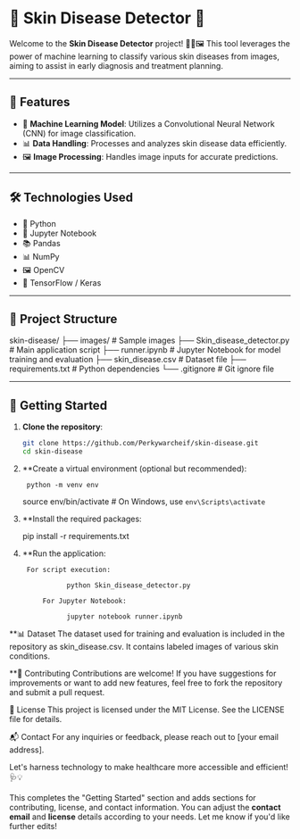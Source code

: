 # 🧴 Skin Disease Detector 🧬

Welcome to the **Skin Disease Detector** project! 🧑‍⚕️🖼️ This tool leverages the power of machine learning to classify various skin diseases from images, aiming to assist in early diagnosis and treatment planning.

---

## 🚀 Features

- 🧠 **Machine Learning Model**: Utilizes a Convolutional Neural Network (CNN) for image classification.
- 📊 **Data Handling**: Processes and analyzes skin disease data efficiently.
- 🖼️ **Image Processing**: Handles image inputs for accurate predictions.

---

## 🛠️ Technologies Used

- 🐍 Python
- 📓 Jupyter Notebook
- 📚 Pandas
- 📊 NumPy
- 🖼️ OpenCV
- 🧠 TensorFlow / Keras

---

## 📁 Project Structure

skin-disease/
├── images/ # Sample images
├── Skin_disease_detector.py # Main application script
├── runner.ipynb # Jupyter Notebook for model training and evaluation
├── skin_disease.csv # Dataset file
├── requirements.txt # Python dependencies
└── .gitignore # Git ignore file

---

## 🧪 Getting Started

1. **Clone the repository**:

   ```bash
   git clone https://github.com/Perkywarcheif/skin-disease.git
   cd skin-disease

2. **Create a virtual environment (optional but recommended):

		python -m venv env
    source env/bin/activate  # On Windows, use `env\Scripts\activate`

3.  **Install the required packages:
     
    pip install -r requirements.txt

4.  **Run the application:

         For script execution:

		           python Skin_disease_detector.py

		     For Jupyter Notebook:

		           jupyter notebook runner.ipynb

 **📊 Dataset
       The dataset used for training and evaluation is included in the repository as skin_disease.csv. It contains labeled images of various skin conditions.

 **🤝 Contributing
        Contributions are welcome! If you have suggestions for improvements or want to add new features, feel free to fork the repository and submit a pull request.

📄 License
This project is licensed under the MIT License. See the LICENSE file for details.

📬 Contact
For any inquiries or feedback, please reach out to [your email address].

Let's harness technology to make healthcare more accessible and efficient! 🩺💡


This completes the "Getting Started" section and adds sections for contributing, license, and contact information. You can adjust the **contact email** and **license** details according to your needs. Let me know if you'd like further edits!








	 

	 


